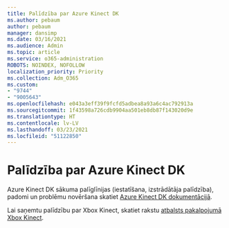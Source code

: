 ```yaml
---
title: Palīdzība par Azure Kinect DK
ms.author: pebaum
author: pebaum
manager: dansimp
ms.date: 03/16/2021
ms.audience: Admin
ms.topic: article
ms.service: o365-administration
ROBOTS: NOINDEX, NOFOLLOW
localization_priority: Priority
ms.collection: Adm_O365
ms.custom:
- "9744"
- "9005643"
ms.openlocfilehash: e043a3eff39f9fcfd5adbea8a93a6c4ac792913a
ms.sourcegitcommit: 1f43598a726cdb9904aa501eb8db87f143020d9e
ms.translationtype: HT
ms.contentlocale: lv-LV
ms.lasthandoff: 03/23/2021
ms.locfileid: "51122850"
---
```

# <a name="help-with-azure-kinect-dk"></a>Palīdzība par Azure Kinect DK

Azure Kinect DK sākuma palīglīnijas (iestatīšana, izstrādātāja palīdzība), padomi un problēmu novēršana skatiet [Azure Kinect DK dokumentācijā](https://docs.microsoft.com/azure/kinect-dk/).


Lai saņemtu palīdzību par Xbox Kinect, skatiet rakstu [atbalsts pakalpojumā Xbox Kinect](https://www.xbox.com/Search?q=kinect&rtc=1#nav-support).
